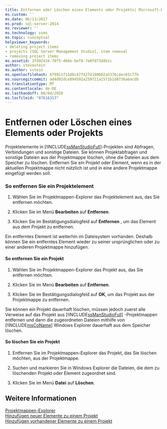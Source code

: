 ```yaml
---
title: Entfernen oder Löschen eines Elements oder Projekts| Microsoft-Dokumente
ms.custom: ''
ms.date: 06/13/2017
ms.prod: sql-server-2014
ms.reviewer: ''
ms.technology: ssms
ms.topic: conceptual
helpviewer_keywords:
- deleting project items
- projects [SQL Server Management Studio], item removal
- removing project items
ms.assetid: 3fd92434-70f5-466e-bef0-7e0fd73ddb1c
author: stevestein
ms.author: sstein
ms.openlocfilehash: 679911f15d6c47f4274180602a5376c4ec03c77b
ms.sourcegitcommit: ad4d92dce894592a259721a1571b1d8736abacdb
ms.translationtype: MT
ms.contentlocale: de-DE
ms.lasthandoff: 08/04/2020
ms.locfileid: "87616313"
---
```

# <a name="remove-or-delete-an-item-or-project"></a>Entfernen oder Löschen eines Elements oder Projekts
  Projektelemente in [!INCLUDE[ssManStudioFull](../../includes/ssmanstudiofull-md.md)]-Projekten sind Abfragen, Verbindungen und sonstige Dateien. Sie können Projektabfragen und sonstige Dateien aus der Projektmappe löschen, ohne die Dateien aus dem Speicher zu löschen. Entfernen Sie ein Projekt oder Element, wenn es in der aktuellen Projektmappe nicht nützlich ist und in eine andere Projektmappe eingefügt werden soll.  
  
### <a name="to-remove-a-project-item"></a>So entfernen Sie ein Projektelement  
  
1.  Wählen Sie im Projektmappen-Explorer das Projektelement aus, das Sie entfernen möchten.  
  
2.  Klicken Sie im Menü **Bearbeiten** auf **Entfernen**.  
  
3.  Klicken Sie im Bestätigungsdialogfeld auf **Entfernen** , um das Element aus dem Projekt zu entfernen.  
  
 Ein entferntes Element ist weiterhin im Dateisystem vorhanden. Deshalb können Sie ein entferntes Element wieder zu seiner ursprünglichen oder zu einer anderen Projektmappe hinzufügen.  
  
#### <a name="to-remove-a-project"></a>So entfernen Sie ein Projekt  
  
1.  Wählen Sie im Projektmappen-Explorer das Projekt aus, das Sie entfernen möchten.  
  
2.  Klicken Sie im Menü **Bearbeiten** auf **Entfernen**.  
  
3.  Klicken Sie im Bestätigungsdialogfeld auf **OK**, um das Projekt aus der Projektmappe zu entfernen.  
  
 Sie können ein Projekt dauerhaft löschen, müssen jedoch zuerst alle Verweise auf das Projekt aus [!INCLUDE[ssManStudioFull](../../includes/ssmanstudiofull-md.md)] -Projektmappen entfernen und dann die zugeordneten Dateien mithilfe von [!INCLUDE[msCoName](../../includes/msconame-md.md)] Windows Explorer dauerhaft aus dem Speicher löschen.  
  
#### <a name="to-delete-a-project"></a>So löschen Sie ein Projekt  
  
1.  Entfernen Sie im Projektmappen-Explorer das Projekt, das Sie löschen möchten, aus der Projektmappe.  
  
2.  Suchen und markieren Sie in Windows Explorer die Dateien, die dem zu löschenden Projekt oder Element zugeordnet sind.  
  
3.  Klicken Sie im Menü **Datei** auf **Löschen**.  
  
## <a name="see-also"></a>Weitere Informationen  
 [Projektmappen-Explorer](solution-explorer.md)   
 [Hinzufügen neuer Elemente zu einem Projekt](add-new-items-to-a-project.md)   
 [Hinzufügen vorhandener Elemente zu einem Projekt](add-existing-items-to-a-project.md)  
  
  
